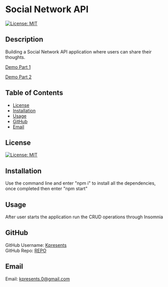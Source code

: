 # Social Network API 
  [![License: MIT](https://img.shields.io/badge/License-MIT-yellow.svg)](https://opensource.org/licenses/MIT)
 

  ## Description
  Building a Social Network API application where users can share their thoughts. 
 

 [Demo Part 1](https://drive.google.com/file/d/1nEp1yPNTwRDVWVOGoKf3NzybPjprzON-/view) <br>

 [Demo Part 2](https://drive.google.com/file/d/1UWUWB4QF_UR0hIA7Wyll9UIrr88TMLIu/view)
  
  ## Table of Contents
  
  - [License](#license)
  - [Installation](#installation)
  - [Usage](#usage)
  - [GitHub](#gitHub)
  - [Email](#email)
  
  ## License
  [![License: MIT](https://img.shields.io/badge/License-MIT-yellow.svg)](https://opensource.org/licenses/MIT)

  ## Installation
  Use the command line and enter "npm i" to install all the dependencies, once completed then enter "npm start" 
  
  ## Usage
  
  After user starts the application run the CRUD operations through Insomnia
      
  
  
  ## GitHub 
 GitHub Username: [Kpresents](https://github.com/Kpresents)<br>
 GitHub Repo: [REPO](https://github.com/Kpresents/Social-Network-API)
  
  
  ## Email
 Email: kpresents.0@gmail.com